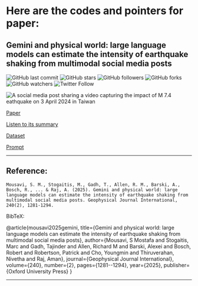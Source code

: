 # Here are the codes and pointers for paper: 
## Gemini and physical world: large language models can estimate the intensity of earthquake shaking from multimodal social media posts
                                                                                                  
![GitHub last commit](https://img.shields.io/github/last-commit/smousavi05/MMIbyGemini?style=plastic)
![GitHub stars](https://img.shields.io/github/stars/smousavi05/MMIbyGemini?style=social)
![GitHub followers](https://img.shields.io/github/followers/smousavi05?style=social)
![GitHub forks](https://img.shields.io/github/forks/smousavi05/MMIbyGemini?style=social)
![GitHub watchers](https://img.shields.io/github/watchers/smousavi05/MMIbyGemini?style=social)
![Twitter Follow](https://img.shields.io/twitter/follow/smousavi05?style=social)


<img src="https://github.com/smousavi05/MMIbyGemini/blob/main/taiwan.gif" alt="A social media post sharing a video capturing the impact of M 7.4 eathquake on 3 April 2024 in Taiwan">

[Paper](https://academic.oup.com/gji/article/240/2/1281/7921623?trk=public_post_comment-text)

[Listen to its summary](https://illuminate.google.com/library?play=EvwJDC_qTMF3)

[Dataset](https://illuminate.google.com/library?play=EvwJDC_qTMF3)

[Prompt](https://oup.silverchair-cdn.com/oup/backfile/Content_public/Journal/gji/240/2/10.1093_gji_ggae436/2/ggae436_supplemental_file.pdf?Expires=1748085392&Signature=RAJ~nDB6kUAkE1I56RGxtct2ololr5GkjcZAPar~V1wpuJD4hZtYUr94e7LDWAZz~PFyRDQkKzrsgoKIu1R2lgrCQgeBSzaER12qwB0oQaqwjYzePM8h1OFX4ISsZayYkl7G5zbcMCAMg52IUPjA4y83s-7hcuZImFVkdk-tX7maji8IMKyiLIfNz49FW2aKdFCOEYVMxVAFAirsah0u3puqFsT0l0AGRQGD~QigQZOfxKyPnjiVSJ1qmt~gIrYTlJ4JVPAEwbam8gtwoY2BPy0j5u2A3lP-NASnKNSrebPtEph4uqIja8DSKrVQ1c3SLe9CLvApsSoT0zA5U-6MTQ__&Key-Pair-Id=APKAIE5G5CRDK6RD3PGA)

-------------------------------------
## Reference:

`Mousavi, S. M., Stogaitis, M., Gadh, T., Allen, R. M., Barski, A., Bosch, R., ... & Raj, A. (2025). Gemini and physical world: large language models can estimate the intensity of earthquake shaking from multimodal social media posts. Geophysical Journal International, 240(2), 1281-1294.` 


BibTeX:

@article{mousavi2025gemini,
  title={Gemini and physical world: large language models can estimate the intensity of earthquake shaking from multimodal social media posts},
  author={Mousavi, S Mostafa and Stogaitis, Marc and Gadh, Tajinder and Allen, Richard M and Barski, Alexei and Bosch, Robert and Robertson, Patrick and Cho, Youngmin and Thiruverahan, Nivetha and Raj, Aman},
  journal={Geophysical Journal International},
  volume={240},
  number={2},
  pages={1281--1294},
  year={2025},
  publisher={Oxford University Press}
}

-------------------------------------
